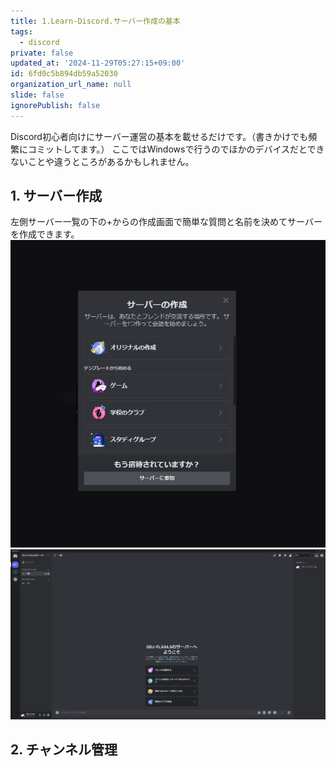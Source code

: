 ```yaml
---
title: 1.Learn-Discord.サーバー作成の基本
tags:
  - discord
private: false
updated_at: '2024-11-29T05:27:15+09:00'
id: 6fd0c5b894db59a52030
organization_url_name: null
slide: false
ignorePublish: false
---
```


Discord初心者向けにサーバー運営の基本を載せるだけです。（書きかけでも頻繁にコミットしてます。）
ここではWindowsで行うのでほかのデバイスだとできないことや違うところがあるかもしれません。
## 1. サーバー作成
左側サーバー一覧の下の+からの作成画面で簡単な質問と名前を決めてサーバーを作成できます。
![ ](https://github.com/moonroad3224/Learn-Discord/blob/73a9d6aa5392af0a055e9d373f27d50ff13bd78e/image/1-1-1.png)
![ ](https://github.com/moonroad3224/Learn-Discord/blob/73a9d6aa5392af0a055e9d373f27d50ff13bd78e/image/1-1-2.png)
## 2. チャンネル管理

